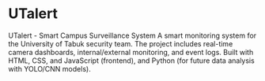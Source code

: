 # UTalert
UTalert - Smart Campus Surveillance System  A smart monitoring system for the University of Tabuk security team.   The project includes real-time camera dashboards, internal/external monitoring, and event logs.   Built with HTML, CSS, and JavaScript (frontend), and Python (for future data analysis with YOLO/CNN models).
